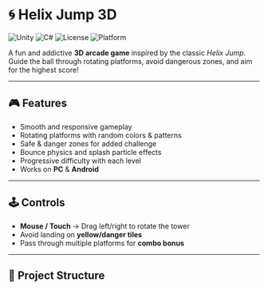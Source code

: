 # 🌀 Helix Jump 3D

![Unity](https://img.shields.io/badge/Engine-Unity-100000?style=for-the-badge&logo=unity&logoColor=white)
![C#](https://img.shields.io/badge/Language-C%23-239120?style=for-the-badge&logo=c-sharp&logoColor=white)
![License](https://img.shields.io/badge/License-MIT-green?style=for-the-badge)
![Platform](https://img.shields.io/badge/Platform-Webgl%20%7C%20?style=for-the-badge)

A fun and addictive **3D arcade game** inspired by the classic *Helix Jump*.  
Guide the ball through rotating platforms, avoid dangerous zones, and aim for the highest score!

---

## 🎮 Features
- Smooth and responsive gameplay
- Rotating platforms with random colors & patterns
- Safe & danger zones for added challenge
- Bounce physics and splash particle effects
- Progressive difficulty with each level
- Works on **PC** & **Android**

---

## 🕹 Controls
- **Mouse / Touch** → Drag left/right to rotate the tower
- Avoid landing on **yellow/danger tiles**
- Pass through multiple platforms for **combo bonus**

---

## 📂 Project Structure
